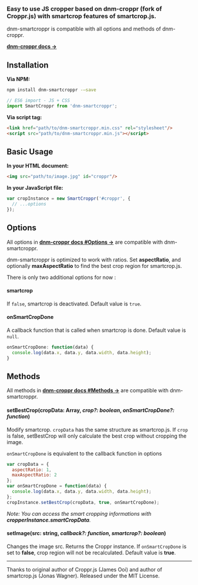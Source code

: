 ### Easy to use JS cropper based on dnm-croppr (fork of Croppr.js) with smartcrop features of smartcrop.js.

dnm-smartcroppr is compatible with all options and methods of dnm-croppr.

**[dnm-croppr docs →](https://github.com/devdanim/dnm-croppr)**


## Installation

**Via NPM:**

```bash
npm install dnm-smartcroppr -—save
```

```javascript
// ES6 import - JS + CSS
import SmartCroppr from 'dnm-smartcroppr';
```


**Via script tag:**

```html
<link href="path/to/dnm-smartcroppr.min.css" rel="stylesheet"/>
<script src="path/to/dnm-smartcroppr.min.js"></script>
```


## Basic Usage

**In your HTML document:**

```html
<img src="path/to/image.jpg" id="croppr"/>
```

**In your JavaScript file:**

```javascript
var cropInstance = new SmartCroppr('#croppr', {
  // ...options
});
```



## Options

All options in **[dnm-croppr docs #Options →](https://github.com/devdanim/dnm-croppr#Options)** are compatible with dnm-smartcroppr. 

dnm-smartcroppr is optimized to work with ratios. Set **aspectRatio**, and optionally **maxAspectRatio** to find the best crop region for smartcrop.js.


There is only two additional options for now :

#### **smartcrop**

If `false`, smartcrop is deactivated. Default value is `true`.

#### **onSmartCropDone**

A callback function that is called when smartcrop is done. Default value is `null`.

```javascript
onSmartCropDone: function(data) {
  console.log(data.x, data.y, data.width, data.height);
}
```



## Methods

All methods in **[dnm-croppr docs #Methods →](https://github.com/devdanim/dnm-croppr#Methods)** are compatible with dnm-smartcroppr. 

#### setBestCrop(cropData: Array, _crop?: boolean_, _onSmartCropDone?: function_)

Modify smartcrop. `cropData` has the same structure as smartcrop.js. If `crop` is false, setBestCrop will only calculate the best crop without cropping the image.

`onSmartCropDone` is equivalent to the callback function in options

```javascript
var cropData = {
  aspectRatio: 1,
  maxAspectRatio: 2
};
var onSmartCropDone = function(data) {
  console.log(data.x, data.y, data.width, data.height);
};
cropInstance.setBestCrop(cropData, true, onSmartCropDone);
```

_Note: You can access the smart cropping informations with **cropperInstance.smartCropData**._


#### setImage(src: string, _callback?: function_, _smartcrop?: boolean_)

Changes the image src. Returns the Croppr instance. If `onSmartCropDone` is set to **false**, crop region will not be recalculated. Default value is **true**.



- - -

Thanks to original author of Croppr.js (James Ooi) and author of smartcrop.js (Jonas Wagner).
Released under the MIT License.
